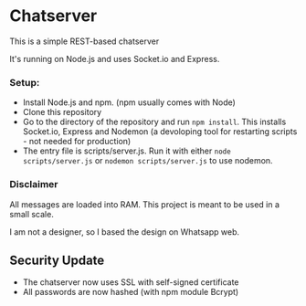 # Chatserver

This is a simple REST-based chatserver

It's running on Node.js and uses Socket.io and Express.

### Setup:

* Install Node.js and npm. (npm usually comes with Node)
* Clone this repository
* Go to the directory of the repository and run `npm install`. This installs Socket.io, Express and Nodemon (a devoloping tool for restarting scripts - not needed for production)
* The entry file is scripts/server.js. Run it with either `node scripts/server.js` or `nodemon scripts/server.js` to use nodemon.

### Disclaimer
All messages are loaded into RAM. This project is meant to be used in a small scale.

I am not a designer, so I based the design on Whatsapp web.

## Security Update

* The chatserver now uses SSL with self-signed certificate
* All passwords are now hashed (with npm module Bcrypt)
